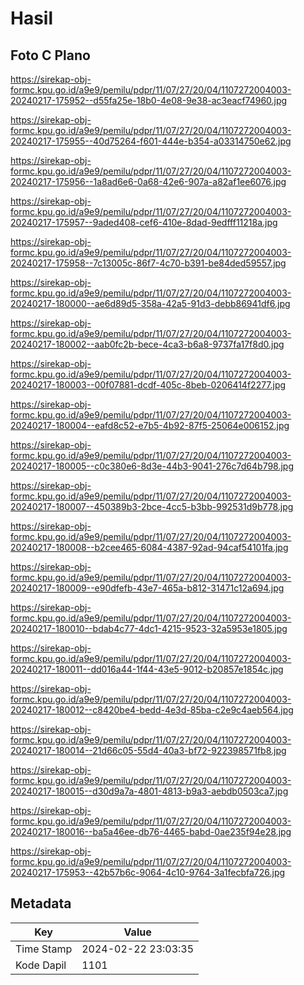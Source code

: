 # Hasil

## Foto C Plano

https://sirekap-obj-formc.kpu.go.id/a9e9/pemilu/pdpr/11/07/27/20/04/1107272004003-20240217-175952--d55fa25e-18b0-4e08-9e38-ac3eacf74960.jpg

https://sirekap-obj-formc.kpu.go.id/a9e9/pemilu/pdpr/11/07/27/20/04/1107272004003-20240217-175955--40d75264-f601-444e-b354-a03314750e62.jpg

https://sirekap-obj-formc.kpu.go.id/a9e9/pemilu/pdpr/11/07/27/20/04/1107272004003-20240217-175956--1a8ad6e6-0a68-42e6-907a-a82af1ee6076.jpg

https://sirekap-obj-formc.kpu.go.id/a9e9/pemilu/pdpr/11/07/27/20/04/1107272004003-20240217-175957--9aded408-cef6-410e-8dad-9edfff11218a.jpg

https://sirekap-obj-formc.kpu.go.id/a9e9/pemilu/pdpr/11/07/27/20/04/1107272004003-20240217-175958--7c13005c-86f7-4c70-b391-be84ded59557.jpg

https://sirekap-obj-formc.kpu.go.id/a9e9/pemilu/pdpr/11/07/27/20/04/1107272004003-20240217-180000--ae6d89d5-358a-42a5-91d3-debb86941df6.jpg

https://sirekap-obj-formc.kpu.go.id/a9e9/pemilu/pdpr/11/07/27/20/04/1107272004003-20240217-180002--aab0fc2b-bece-4ca3-b6a8-9737fa17f8d0.jpg

https://sirekap-obj-formc.kpu.go.id/a9e9/pemilu/pdpr/11/07/27/20/04/1107272004003-20240217-180003--00f07881-dcdf-405c-8beb-0206414f2277.jpg

https://sirekap-obj-formc.kpu.go.id/a9e9/pemilu/pdpr/11/07/27/20/04/1107272004003-20240217-180004--eafd8c52-e7b5-4b92-87f5-25064e006152.jpg

https://sirekap-obj-formc.kpu.go.id/a9e9/pemilu/pdpr/11/07/27/20/04/1107272004003-20240217-180005--c0c380e6-8d3e-44b3-9041-276c7d64b798.jpg

https://sirekap-obj-formc.kpu.go.id/a9e9/pemilu/pdpr/11/07/27/20/04/1107272004003-20240217-180007--450389b3-2bce-4cc5-b3bb-992531d9b778.jpg

https://sirekap-obj-formc.kpu.go.id/a9e9/pemilu/pdpr/11/07/27/20/04/1107272004003-20240217-180008--b2cee465-6084-4387-92ad-94caf54101fa.jpg

https://sirekap-obj-formc.kpu.go.id/a9e9/pemilu/pdpr/11/07/27/20/04/1107272004003-20240217-180009--e90dfefb-43e7-465a-b812-31471c12a694.jpg

https://sirekap-obj-formc.kpu.go.id/a9e9/pemilu/pdpr/11/07/27/20/04/1107272004003-20240217-180010--bdab4c77-4dc1-4215-9523-32a5953e1805.jpg

https://sirekap-obj-formc.kpu.go.id/a9e9/pemilu/pdpr/11/07/27/20/04/1107272004003-20240217-180011--dd016a44-1f44-43e5-9012-b20857e1854c.jpg

https://sirekap-obj-formc.kpu.go.id/a9e9/pemilu/pdpr/11/07/27/20/04/1107272004003-20240217-180012--c8420be4-bedd-4e3d-85ba-c2e9c4aeb564.jpg

https://sirekap-obj-formc.kpu.go.id/a9e9/pemilu/pdpr/11/07/27/20/04/1107272004003-20240217-180014--21d66c05-55d4-40a3-bf72-922398571fb8.jpg

https://sirekap-obj-formc.kpu.go.id/a9e9/pemilu/pdpr/11/07/27/20/04/1107272004003-20240217-180015--d30d9a7a-4801-4813-b9a3-aebdb0503ca7.jpg

https://sirekap-obj-formc.kpu.go.id/a9e9/pemilu/pdpr/11/07/27/20/04/1107272004003-20240217-180016--ba5a46ee-db76-4465-babd-0ae235f94e28.jpg

https://sirekap-obj-formc.kpu.go.id/a9e9/pemilu/pdpr/11/07/27/20/04/1107272004003-20240217-175953--42b57b6c-9064-4c10-9764-3a1fecbfa726.jpg


## Metadata

| Key        | Value               |
| ---------- | ------------------- |
| Time Stamp | 2024-02-22 23:03:35 |
| Kode Dapil | 1101                |



